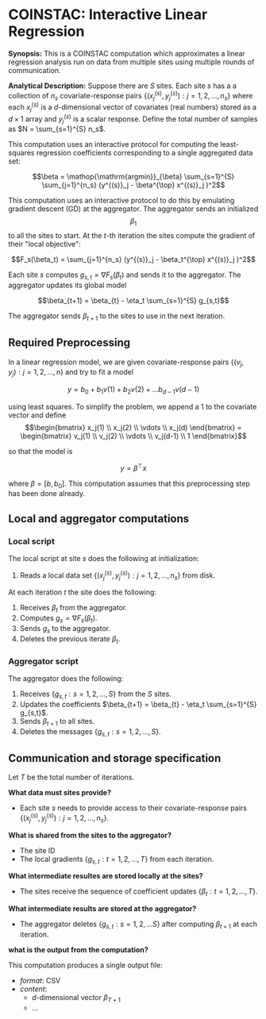 # COINSTAC: Interactive Linear Regression

**Synopsis:** This is a COINSTAC computation which approximates a linear regression analysis run on data from multiple sites using multiple rounds of communication.

**Analytical Description:** 
Suppose there are $S$ sites. Each site $s$ has a a collection of $n_s$ covariate-response pairs $\{ (x^{(s)}_j, y^{(s)}_j) : j = 1, 2, \ldots, n_s\}$ where each $x^{(s)}_j$ is a $d$-dimensional vector of covariates (real numbers) stored as a $d \times 1$ array and $y^{(s)}_j$ is a scalar response. Define the total number of samples as $N = \sum_{s=1}^{S} n_s$.

This computation uses an interactive protocol for computing the least-squares regression coefficients corresponding to a single aggregated data set:

$$\beta = \mathop{\mathrm{argmin}}_{\beta} \sum_{s=1}^{S} \sum_{j=1}^{n_s} (y^{(s)}_j - \beta^{\top} x^{(s)}_j )^2$$

This computation uses an interactive protocol to do this by emulating gradient descent (GD) at the aggregator. The aggregator sends an initialized $$\beta_1$$ to all the sites to start. At the $t$-th iteration the sites compute the gradient of their "local objective":

$$F_s(\beta_t) = \sum_{j=1}^{n_s} (y^{(s)}_j - \beta_t^{\top} x^{(s)}_j )^2$$

Each site $s$ computes $g_{s,t} = \nabla F_s(\beta_t)$ and sends it to the aggregator. The aggregator updates its global model

$$\beta_{t+1} = \beta_{t} - \eta_t \sum_{s=1}^{S} g_{s,t}$$

The aggregator sends $\beta_{t+1}$ to the sites to use in the next iteration.

## Required Preprocessing

In a linear regression model, we are given covariate-response pairs $\{ (v_j, y_j) : j = 1, 2, \ldots, n\}$ and try to fit a model

$$y = b_0 + b_1 v(1) + b_2 v(2) + \ldots b_{d-1} v(d-1)$$

using least squares. To simplify the problem, we append a 1 to the covariate vector and define
	$$\begin{bmatrix} x_j(1) \\ x_j(2) \\ \vdots \\ x_j(d) \end{bmatrix} = \begin{bmatrix} v_j(1) \\ v_j(2) \\ \vdots \\ v_j(d-1) \\ 1 \end{bmatrix}$$

so that the model is 

$$y = \beta^{\top} x$$

where $\beta = [b, b_0]$. This computation assumes that this preprocessing step has been done already.


## Local and aggregator computations

### Local script

The local script at site $s$ does the following at initialization:

1. Reads a local data set $\{ (x^{(s)}_j, y^{(s)}_j) : j = 1, 2, \ldots, n_s\}$ from disk.

At each iteration $t$ the site does the following:

1. Receives $\beta_t$ from the aggregator.
2. Computes $g_s = \nabla F_s(\beta_t)$.
3. Sends $g_s$ to the aggregator.
4. Deletes the previous iterate $\beta_t$.

### Aggregator script

The aggregator does the following:

1. Receives $\{ g_{s,t} : s = 1, 2, \ldots, S\}$ from the $S$ sites.
2. Updates the coefficients $\beta_{t+1} = \beta_{t} - \eta_t \sum_{s=1}^{S} g_{s,t}$.
3. Sends $\beta_{t+1}$ to all sites.
4. Deletes the messages $\{ g_{s,t} : s =1, 2, \ldots, S\}$.

## Communication and storage specification

Let $T$ be the total number of iterations.


**What data must sites provide?**

* Each site $s$ needs to provide access to their covariate-response pairs $\{ (x^{(s)}_j, y^{(s)}_j) : j = 1, 2, \ldots, n_s\}$.

**What is shared from the sites to the aggregator?**

* The site ID
* The local gradients $\{ g_{s,t} : t = 1, 2, \ldots, T\}$ from each iteration.

**What intermediate resultes are stored locally at the sites?**

* The sites receive the sequence of coefficient updates $\{ \beta_t : t = 1, 2, \ldots, T\}$.

**What intermediate results are stored at the aggregator?**

* The aggregator deletes $\{ g_{s,t} : s = 1, 2, \ldots S\}$ after computing $\beta_{t+1}$ at each iteration.

**what is the output from the computation?**

This computation produces a single output file:

* *format*: CSV
* *content*: 
  * $d$-dimensional vector $\beta_{T+1}$
  * ...



